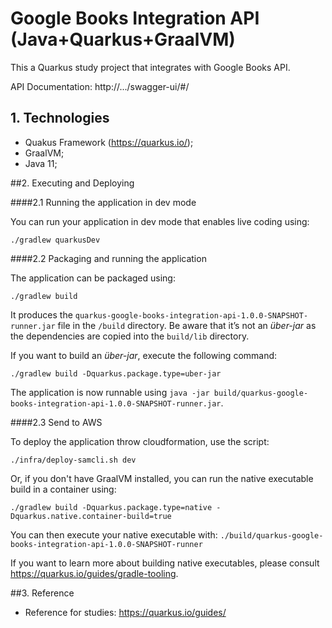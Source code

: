 # Google Books Integration API (Java+Quarkus+GraalVM)

This a Quarkus study project that integrates with Google Books API.

API Documentation: http://.../swagger-ui/#/


## 1. Technologies

* Quakus Framework (https://quarkus.io/);
* GraalVM;
* Java 11;

##2. Executing and Deploying

####2.1 Running the application in dev mode

You can run your application in dev mode that enables live coding using:
```shell script
./gradlew quarkusDev
```

####2.2 Packaging and running the application

The application can be packaged using:
```shell script
./gradlew build
```
It produces the `quarkus-google-books-integration-api-1.0.0-SNAPSHOT-runner.jar` file in the `/build` directory.
Be aware that it’s not an _über-jar_ as the dependencies are copied into the `build/lib` directory.

If you want to build an _über-jar_, execute the following command:
```shell script
./gradlew build -Dquarkus.package.type=uber-jar
```

The application is now runnable using `java -jar build/quarkus-google-books-integration-api-1.0.0-SNAPSHOT-runner.jar`.

####2.3 Send to AWS

To deploy the application throw cloudformation, use the script: 
```shell script
./infra/deploy-samcli.sh dev
```

Or, if you don't have GraalVM installed, you can run the native executable build in a container using: 
```shell script
./gradlew build -Dquarkus.package.type=native -Dquarkus.native.container-build=true
```

You can then execute your native executable with: `./build/quarkus-google-books-integration-api-1.0.0-SNAPSHOT-runner`

If you want to learn more about building native executables, please consult https://quarkus.io/guides/gradle-tooling.

##3. Reference
* Reference for studies: https://quarkus.io/guides/
